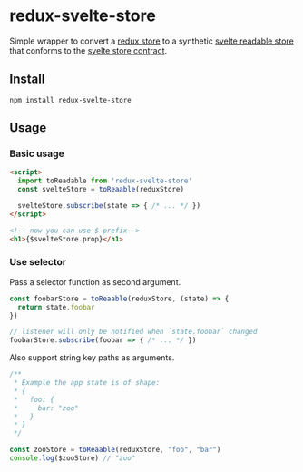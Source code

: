 # redux-svelte-store

Simple wrapper to convert a [redux store](https://redux.js.org/api/store) to a synthetic [svelte readable store](https://svelte.dev/docs#readable) that conforms to the [svelte store contract](https://svelte.dev/docs#Store_contract).

## Install

```
npm install redux-svelte-store
```

## Usage

### Basic usage

```html
<script>
  import toReadable from 'redux-svelte-store'
  const svelteStore = toReaable(reduxStore)

  svelteStore.subscribe(state => { /* ... */ })
</script>

<!-- now you can use $ prefix-->
<h1>{$svelteStore.prop}</h1>
```

### Use selector

Pass a selector function as second argument.
```js
const foobarStore = toReaable(reduxStore, (state) => {
  return state.foobar
})

// listener will only be notified when `state.foobar` changed
foobarStore.subscribe(foobar => { /* ... */ })
```

Also support string key paths as arguments.

```js
/**
 * Example the app state is of shape:
 * {
 *   foo: {
 *     bar: "zoo"
 *   }
 * }
 */

const zooStore = toReaable(reduxStore, "foo", "bar")
console.log($zooStore) // "zoo"
```
